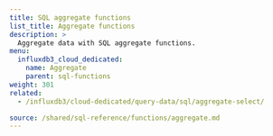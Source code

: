 ```yaml
---
title: SQL aggregate functions
list_title: Aggregate functions
description: >
  Aggregate data with SQL aggregate functions.
menu:
  influxdb3_cloud_dedicated:
    name: Aggregate
    parent: sql-functions
weight: 301
related:
  - /influxdb3/cloud-dedicated/query-data/sql/aggregate-select/

source: /shared/sql-reference/functions/aggregate.md
---
```


<!-- 
The content of this page is at
// SOURCE content/shared/sql-reference/functions/aggregate.md
-->

